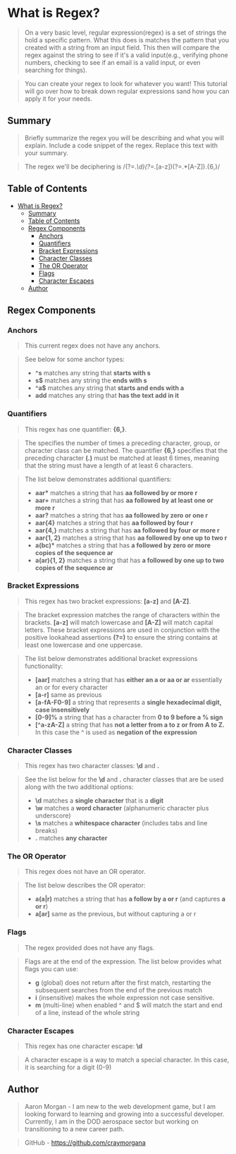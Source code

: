 # What is Regex?

>On a very basic level, regular expression(regex) is a set of strings the hold a specific pattern. What this does is matches the pattern that you created with a string from an input field. This then will compare the regex against the string to see if it's a valid input(e.g., verifying phone numbers, checking to see if an email is a valid input, or even searching for things).

>You can create your regex to look for whatever you want! This tutorial will go over how to break down regular expressions sand how you can apply it for your needs.

## Summary

>Briefly summarize the regex you will be describing and what you will explain. Include a code snippet of the regex. Replace this text with your summary.

>The regex we'll be deciphering is /(?=.*\d)(?=.*[a-z])(?=.*[A-Z]).{6,}/


## Table of Contents

- [What is Regex?](#what-is-regex)
  - [Summary](#summary)
  - [Table of Contents](#table-of-contents)
  - [Regex Components](#regex-components)
    - [Anchors](#anchors)
    - [Quantifiers](#quantifiers)
    - [Bracket Expressions](#bracket-expressions)
    - [Character Classes](#character-classes)
    - [The OR Operator](#the-or-operator)
    - [Flags](#flags)
    - [Character Escapes](#character-escapes)
  - [Author](#author)

## Regex Components

### Anchors
>This current regex does not have any anchors. 

>See below for some anchor types:
>- __^s__  matches any string that __starts with s__
>- __s$__  matches any string the __ends with s__
>- __^a$__ matches any string that __starts and ends with a__
>-  __add__ matches any string that __has the text add in it__

### Quantifiers
>This regex has one quantifier: __{6,}__.

>The specifies the number of times a preceding character, group, or character class can be matched. The quantifier __{6,}__ specifies that the preceding character __(.)__ must be matched at least 6 times, meaning that the string must have a length of at least 6 characters.

>The list below demonstrates additional quantifiers:
>- __aar*__ matches a string that has __aa followed by  or more r__
>- __aar+__ matches a string that has __aa followed by at least one or more r__
>- __aar?__ matches a string that has __aa followed by zero or one r__
>- __aar{4}__ matches a string that has __aa followed by four r__
>- __aar{4,}__ matches a string that has __aa followed by four or more r__
>- __aar{1, 2}__ matches a string that has __aa followed by one up to two r__
>- __a(bc)*__ matches a string that has __a followed by zero or more copies of the sequence ar__
>-  __a(ar){1, 2}__ matches a string that has __a followed by one up to two copies of the sequence ar__

### Bracket Expressions
>This regex has two bracket expressions: __[a-z]__ and __[A-Z]__.

>The bracket expression matches the range of characters within the brackets. __[a-z]__ will match lowercase and __[A-Z]__ will match capital letters. These bracket expressions are used in conjunction with the positive lookahead assertions __(?=)__ to ensure the string contains at least one lowercase and one uppercase.

>The list below demonstrates additional bracket expressions functionality:
>- __[aar]__ matches a string that has __either an a or aa or ar__ essentially an or for every character
>- __[a-r]__ same as previous
>- __[a-fA-F0-9]__ a string that represents a __single hexadecimal digit, case insensitively__
>- __[0-9]%__ a string that has a character from __0 to 9 before a % sign__
>- __[^a-zA-Z]__ a string that has __not a letter from a to z or from A to Z.__ In this case the ^ is used as __negation of the expression__

### Character Classes
>This regex has two character classes: __\d__ and __.__

>See the list below for the __\d__ and __.__ character classes that are be used along with the two additional options:
>- __\d__ matches a __single character__ that is a __digit__
>- __\w__ matches a __word character__ (alphanumeric character plus underscore)
>- __\s__ matches a __whitespace character__ (includes tabs and line breaks)
>- __.__ matches __any character__ 

### The OR Operator
>This regex does not have an OR operator.

>The list below describes the OR operator: 
>- __a(a|r)__ matches a string that has __a follow by a or r__ (and captures __a or r__)
>- __a[ar]__ same as the previous, but without capturing a or r

### Flags
>The regex provided does not have any flags.

>Flags are at the end of the expression. The list below provides what flags you can use:
>- __g__ (global) does not return after the first match, restarting the subsequent searches from the end of the previous match 
>- __i__ (insensitive) makes the whole expression not case sensitive.
>- __m__ (multi-line) when enabled ^ and $ will match the start and end of a line, instead of the whole string

### Character Escapes
>This regex has one character escape: __\d__

>A character escape is a way to match a special character. In this case, it is searching for a digit (0-9)

## Author

>Aaron Morgan - I am new to the web development game, but I am looking forward to learning and growing into a successful developer. Currently, I am in the DOD aerospace sector but working on transitioning to a new career path.

>GitHub - https://github.com/craymorgana
